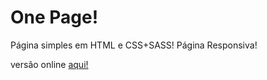 <h1>One Page!</h1>

<p>Página simples em HTML e CSS+SASS! 
Página Responsiva!

versão online <a href="https://raniererocha.github.io/css-one-page/" target="_blank">aqui!</a></p>
